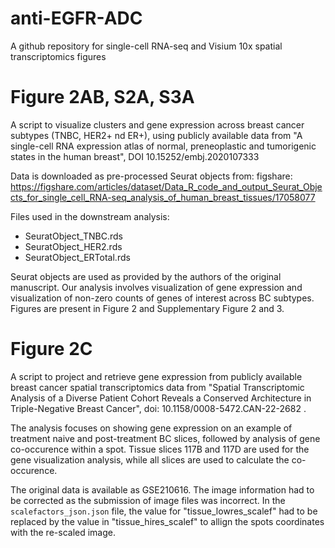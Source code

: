 # anti-EGFR-ADC
A github repository for single-cell RNA-seq and Visium 10x spatial transcriptomics figures 

# Figure 2AB, S2A, S3A
A script to visualize clusters and gene expression across breast cancer subtypes (TNBC, HER2+ nd ER+), using publicly available data from "A single-cell RNA expression atlas of normal, preneoplastic and tumorigenic states in the human breast", DOI 10.15252/embj.2020107333 


Data is downloaded as pre-processed Seurat objects from:
figshare: https://figshare.com/articles/dataset/Data_R_code_and_output_Seurat_Objects_for_single_cell_RNA-seq_analysis_of_human_breast_tissues/17058077 

Files used in the downstream analysis:  
- SeuratObject_TNBC.rds
- SeuratObject_HER2.rds
- SeuratObject_ERTotal.rds

Seurat objects are used as provided by the authors of the original manuscript. Our analysis involves visualization of gene expression and visualization of non-zero counts of genes of interest across BC subtypes. Figures are present in Figure 2 and Supplementary Figure 2 and 3.

# Figure 2C 
A script to project and retrieve gene expression from publicly available breast cancer spatial transcriptomics data from "Spatial Transcriptomic Analysis of a Diverse Patient Cohort Reveals a Conserved Architecture in Triple-Negative Breast Cancer", doi: 10.1158/0008-5472.CAN-22-2682 .

The analysis focuses on showing gene expression on an example of treatment naive and post-treatment BC slices, followed by analysis of gene co-occurence within a spot. Tissue slices 117B and 117D are used for the gene visualization analysis, while all slices are used to calculate the co-occurence.

The original data is available as GSE210616. The image information had to be corrected as the submission of image files was incorrect. In the `scalefactors_json.json` file, the value for "tissue_lowres_scalef" had to be replaced by the value in "tissue_hires_scalef" to allign the spots coordinates with the re-scaled image.
